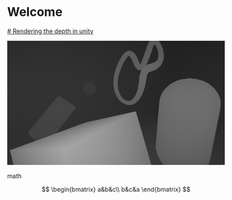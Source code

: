 # Welcome

[# Rendering the depth in unity](pages/depth.md)

![](/pages/imgs/depth_example.png)


math

$$
\begin{bmatrix}
a&b&c\\
b&c&a
\end{bmatrix}
$$